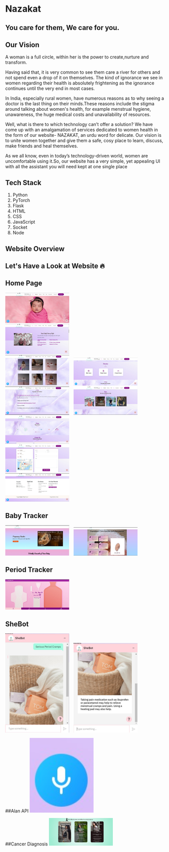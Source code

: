 # Nazakat
## You care for them, We care for you.

## Our Vision

A woman is a full circle, within her is the power to create,nurture and transform. 

Having said that, it is very common to see them care a river for others and not spend even a drop of it on themselves. The kind of ignorance we see in women regarding their health is absolutely frightening as the ignorance continues until the very end in most cases. 

In India, especially rural women, have numerous reasons as to why seeing a doctor is the last thing on their minds.These reasons include the stigma around talking about women's health, for example menstrual hygiene, unawareness, the huge medical costs and unavailability of resources.

Well, what is there to which technology can’t offer a solution?
We have come up with an amalgamation of services dedicated to women health in the form of our website- NAZAKAT, an urdu word for delicate. 
Our vision is to unite women together and give them a safe, cosy place to learn, discuss, make friends and heal themselves. 

As we all know, even in today’s technology-driven world, women are uncomfortable using it.So, our website has a very simple, yet appealing UI with all the assistant you will need kept at one single place

 ## Tech Stack
 1. Python
 2. PyTorch
 3. Flask
 4. HTML
 5. CSS
 6. JavaScript
 7. Socket
 8. Node

## Website Overview
<h2 align= "left"><b>Let's Have a Look at Website 🔥</b></h2>

<p align="left">

## Home Page  
<img width=40% src="screenshots/homepg1.jpeg"> &ensp;  
<img width=40% src="screenshots/homepg2.jpeg"> &ensp;  
<img width=40% src="screenshots/homepg3.jpeg"> &ensp; 
<img width=40% src="screenshots/homepg4.jpeg"> &ensp;
<img width=40% src="screenshots/homepg5.jpeg"> &ensp; 
<img width=40% src="screenshots/homepg6.jpeg"> &ensp;  
<img width=40% src="screenshots/homepg7.jpeg"> &ensp;  
<img width=40% src="screenshots/homepg8.jpeg"> &ensp;  
<img width=40% src="screenshots/homepg9.jpeg"> &ensp;  
 
 
## Baby Tracker 
<img width=40% src="screenshots/pregt1.jpeg"> &ensp;
<img width=40% src="screenshots/pregt2.jpeg"> &ensp;  

## Period Tracker  
<img width=40% src="screenshots/periodtracker.jpeg"> &ensp;  

## SheBot  
<img width=40% src="screenshots/shebot1.jpeg"> &ensp; 
<img width=40% src="screenshots/shebot2.jpeg"> &ensp;  


##Alan API 
<img width=40% src="screenshots/alan.jpeg"> &ensp;  

 ##Cancer Diagnosis
<img width=40% src="screenshots/cancerdiagnosis.jpeg"> &ensp;  
